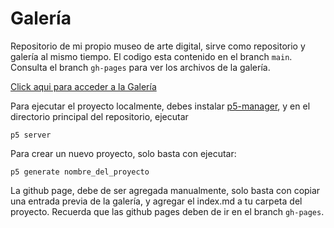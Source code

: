 # Galería
Repositorio de mi propio museo de arte digital, sirve como repositorio y galería al mismo tiempo. 
El codigo esta contenido en el branch `main`.
Consulta el branch `gh-pages` para ver los archivos de la galería.

[Click aqui para acceder a la Galería](https://tovvaar.github.io/Galeria/)

Para ejecutar el proyecto localmente, debes instalar [p5-manager](https://github.com/chiunhau/p5-manager), y en el directorio principal del repositorio, ejecutar 
```
p5 server
```

Para crear un nuevo proyecto, solo basta con ejecutar:
```
p5 generate nombre_del_proyecto
```

La github page, debe de ser agregada manualmente, solo basta con copiar una entrada previa de la galería, y agregar el index.md a tu carpeta del proyecto. Recuerda que las github pages deben de ir en el branch `gh-pages`.
